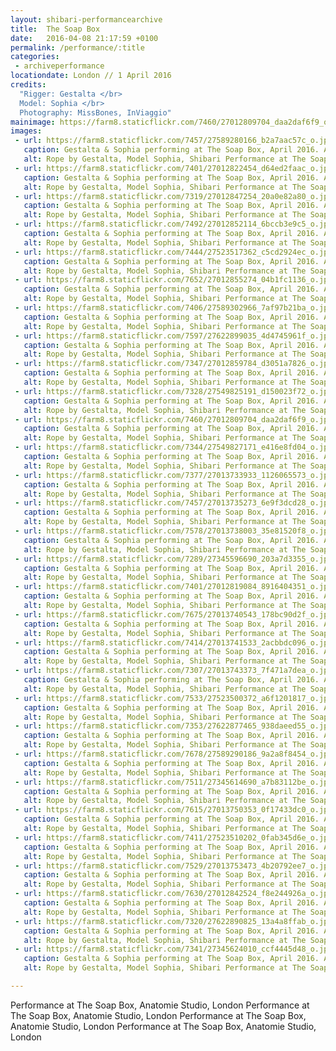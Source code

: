 ```yaml
---
layout: shibari-performancearchive
title:  The Soap Box
date:   2016-04-08 21:17:59 +0100
permalink: /performance/:title
categories:
 - archiveperformance
locationdate: London // 1 April 2016
credits:
  "Rigger: Gestalta </br>
  Model: Sophia </br>
  Photography: MissBones, InViaggio"
mainimage: https://farm8.staticflickr.com/7460/27012809704_daa2daf6f9_o.jpg
images:
 - url: https://farm8.staticflickr.com/7457/27589280166_b2a7aac57c_o.jpg
   caption: Gestalta & Sophia performing at The Soap Box, April 2016. Anatomie Studio, London
   alt: Rope by Gestalta, Model Sophia, Shibari Performance at The Soap Box, Anatomie Studio London
 - url: https://farm8.staticflickr.com/7401/27012822454_d64ed2faac_o.jpg
   caption: Gestalta & Sophia performing at The Soap Box, April 2016. Anatomie Studio, London
   alt: Rope by Gestalta, Model Sophia, Shibari Performance at The Soap Box, Anatomie Studio London
 - url: https://farm8.staticflickr.com/7319/27012847254_20a0e82a80_o.jpg
   caption: Gestalta & Sophia performing at The Soap Box, April 2016. Anatomie Studio, London
   alt: Rope by Gestalta, Model Sophia, Shibari Performance at The Soap Box, Anatomie Studio London
 - url: https://farm8.staticflickr.com/7492/27012852114_6bccb3e9c5_o.jpg
   caption: Gestalta & Sophia performing at The Soap Box, April 2016. Anatomie Studio, London
   alt: Rope by Gestalta, Model Sophia, Shibari Performance at The Soap Box, Anatomie Studio London
 - url: https://farm8.staticflickr.com/7444/27523517362_c5cd2924ec_o.jpg
   caption: Gestalta & Sophia performing at The Soap Box, April 2016. Anatomie Studio, London
   alt: Rope by Gestalta, Model Sophia, Shibari Performance at The Soap Box, Anatomie Studio London
 - url: https://farm8.staticflickr.com/7652/27012855274_04b1fc1136_o.jpg
   caption: Gestalta & Sophia performing at The Soap Box, April 2016. Anatomie Studio, London
   alt: Rope by Gestalta, Model Sophia, Shibari Performance at The Soap Box, Anatomie Studio London
 - url: https://farm8.staticflickr.com/7406/27589302966_7af97b21ba_o.jpg
   caption: Gestalta & Sophia performing at The Soap Box, April 2016. Anatomie Studio, London
   alt: Rope by Gestalta, Model Sophia, Shibari Performance at The Soap Box, Anatomie Studio London
 - url: https://farm8.staticflickr.com/7597/27622899035_4d4745961f_o.jpg
   caption: Gestalta & Sophia performing at The Soap Box, April 2016. Anatomie Studio, London
   alt: Rope by Gestalta, Model Sophia, Shibari Performance at The Soap Box, Anatomie Studio London
 - url: https://farm8.staticflickr.com/7347/27012859784_d3051a7826_o.jpg
   caption: Gestalta & Sophia performing at The Soap Box, April 2016. Anatomie Studio, London
   alt: Rope by Gestalta, Model Sophia, Shibari Performance at The Soap Box, Anatomie Studio London
 - url: https://farm8.staticflickr.com/7328/27549825191_d150023f72_o.jpg
   caption: Gestalta & Sophia performing at The Soap Box, April 2016. Anatomie Studio, London
   alt: Rope by Gestalta, Model Sophia, Shibari Performance at The Soap Box, Anatomie Studio London
 - url: https://farm8.staticflickr.com/7460/27012809704_daa2daf6f9_o.jpg
   caption: Gestalta & Sophia performing at The Soap Box, April 2016. Anatomie Studio, London
   alt: Rope by Gestalta, Model Sophia, Shibari Performance at The Soap Box, Anatomie Studio London
 - url: https://farm8.staticflickr.com/7344/27549827171_e416e8fd04_o.jpg
   caption: Gestalta & Sophia performing at The Soap Box, April 2016. Anatomie Studio, London
   alt: Rope by Gestalta, Model Sophia, Shibari Performance at The Soap Box, Anatomie Studio London
 - url: https://farm8.staticflickr.com/7377/27013733933_1126065573_o.jpg
   caption: Gestalta & Sophia performing at The Soap Box, April 2016. Anatomie Studio, London
   alt: Rope by Gestalta, Model Sophia, Shibari Performance at The Soap Box, Anatomie Studio London
 - url: https://farm8.staticflickr.com/7457/27013735273_6e9f3dcd28_o.jpg
   caption: Gestalta & Sophia performing at The Soap Box, April 2016. Anatomie Studio, London
   alt: Rope by Gestalta, Model Sophia, Shibari Performance at The Soap Box, Anatomie Studio London
 - url: https://farm8.staticflickr.com/7578/27013738003_35e81520f8_o.jpg
   caption: Gestalta & Sophia performing at The Soap Box, April 2016. Anatomie Studio, London
   alt: Rope by Gestalta, Model Sophia, Shibari Performance at The Soap Box, Anatomie Studio London
 - url: https://farm8.staticflickr.com/7289/27345596690_203a7d3355_o.jpg
   caption: Gestalta & Sophia performing at The Soap Box, April 2016. Anatomie Studio, London
   alt: Rope by Gestalta, Model Sophia, Shibari Performance at The Soap Box, Anatomie Studio London
 - url: https://farm8.staticflickr.com/7401/27012819084_8916404351_o.jpg
   caption: Gestalta & Sophia performing at The Soap Box, April 2016. Anatomie Studio, London
   alt: Rope by Gestalta, Model Sophia, Shibari Performance at The Soap Box, Anatomie Studio London
 - url: https://farm8.staticflickr.com/7675/27013740543_178bc90d2f_o.jpg
   caption: Gestalta & Sophia performing at The Soap Box, April 2016. Anatomie Studio, London
   alt: Rope by Gestalta, Model Sophia, Shibari Performance at The Soap Box, Anatomie Studio London
 - url: https://farm8.staticflickr.com/7414/27013741533_2acbbdc096_o.jpg
   caption: Gestalta & Sophia performing at The Soap Box, April 2016. Anatomie Studio, London
   alt: Rope by Gestalta, Model Sophia, Shibari Performance at The Soap Box, Anatomie Studio London
 - url: https://farm8.staticflickr.com/7307/27013743373_7f471a7dea_o.jpg
   caption: Gestalta & Sophia performing at The Soap Box, April 2016. Anatomie Studio, London
   alt: Rope by Gestalta, Model Sophia, Shibari Performance at The Soap Box, Anatomie Studio London
 - url: https://farm8.staticflickr.com/7533/27523500372_a6f1201817_o.jpg
   caption: Gestalta & Sophia performing at The Soap Box, April 2016. Anatomie Studio, London
   alt: Rope by Gestalta, Model Sophia, Shibari Performance at The Soap Box, Anatomie Studio London
 - url: https://farm8.staticflickr.com/7353/27622877465_938daeed55_o.jpg
   caption: Gestalta & Sophia performing at The Soap Box, April 2016. Anatomie Studio, London
   alt: Rope by Gestalta, Model Sophia, Shibari Performance at The Soap Box, Anatomie Studio London
 - url: https://farm8.staticflickr.com/7678/27589290186_9a2a8f8454_o.jpg
   caption: Gestalta & Sophia performing at The Soap Box, April 2016. Anatomie Studio, London
   alt: Rope by Gestalta, Model Sophia, Shibari Performance at The Soap Box, Anatomie Studio London
 - url: https://farm8.staticflickr.com/7511/27345614690_a7b83112be_o.jpg
   caption: Gestalta & Sophia performing at The Soap Box, April 2016. Anatomie Studio, London
   alt: Rope by Gestalta, Model Sophia, Shibari Performance at The Soap Box, Anatomie Studio London
 - url: https://farm8.staticflickr.com/7615/27013750353_0f17433dc0_o.jpg
   caption: Gestalta & Sophia performing at The Soap Box, April 2016. Anatomie Studio, London
   alt: Rope by Gestalta, Model Sophia, Shibari Performance at The Soap Box, Anatomie Studio London
 - url: https://farm8.staticflickr.com/7411/27523510202_0fab345d6e_o.jpg
   caption: Gestalta & Sophia performing at The Soap Box, April 2016. Anatomie Studio, London
   alt: Rope by Gestalta, Model Sophia, Shibari Performance at The Soap Box, Anatomie Studio London
 - url: https://farm8.staticflickr.com/7529/27013753473_4b20792ee7_o.jpg
   caption: Gestalta & Sophia performing at The Soap Box, April 2016. Anatomie Studio, London
   alt: Rope by Gestalta, Model Sophia, Shibari Performance at The Soap Box, Anatomie Studio London
 - url: https://farm8.staticflickr.com/7630/27012842524_f8e244926a_o.jpg
   caption: Gestalta & Sophia performing at The Soap Box, April 2016. Anatomie Studio, London
   alt: Rope by Gestalta, Model Sophia, Shibari Performance at The Soap Box, Anatomie Studio London
 - url: https://farm8.staticflickr.com/7320/27622890825_13a4a8ffab_o.jpg
   caption: Gestalta & Sophia performing at The Soap Box, April 2016. Anatomie Studio, London
   alt: Rope by Gestalta, Model Sophia, Shibari Performance at The Soap Box, Anatomie Studio London
 - url: https://farm8.staticflickr.com/7341/27345624010_ccf4445d48_o.jpg
   caption: Gestalta & Sophia performing at The Soap Box, April 2016. Anatomie Studio, London
   alt: Rope by Gestalta, Model Sophia, Shibari Performance at The Soap Box, Anatomie Studio London

---
```



Performance at The Soap Box, Anatomie Studio, London Performance at The Soap Box, Anatomie Studio, London Performance at The Soap Box, Anatomie Studio, London Performance at The Soap Box, Anatomie Studio, London

